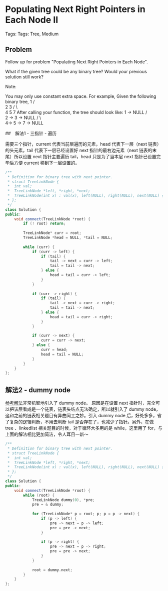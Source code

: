 # Populating Next Right Pointers in Each Node II

Tags: Tags: Tree, Medium

## Problem

Follow up for problem "Populating Next Right Pointers in Each Node".

What if the given tree could be any binary tree? Would your previous solution still work?

Note:

You may only use constant extra space.
For example,
Given the following binary tree,
         1
       /  \
      2    3
     / \    \
    4   5    7
After calling your function, the tree should look like:
         1 -> NULL
       /  \
      2 -> 3 -> NULL
     / \    \
    4-> 5 -> 7 -> NULL

##　解法1 - 三指针 - 遍历

需要三个指针，current 代表当前层遍历的元素，head 代表下一层（next 链表）的头元素，tail 代表下一层已经设置好 next 指针的最右边元素（next 链表的末尾）所以设置 next 指针主要遍历 tail，head 只是为了当本层 next 指针已设置完毕后方便 current 移到下一层设置的。

```cpp
/**
 * Definition for binary tree with next pointer.
 * struct TreeLinkNode {
 *  int val;
 *  TreeLinkNode *left, *right, *next;
 *  TreeLinkNode(int x) : val(x), left(NULL), right(NULL), next(NULL) {}
 * };
 */
class Solution {
public:
    void connect(TreeLinkNode *root) {
        if (! root) return;
        
        TreeLinkNode* curr = root;
        TreeLinkNode *head = NULL, *tail = NULL; 
        
        while (curr) {
            if (curr -> left) {
                if (tail) {
                    tail -> next = curr -> left;
                    tail = tail -> next;
                } else {
                    head = tail = curr -> left;
                }
            }
            
            if (curr -> right) {
                if (tail) {
                    tail -> next = curr -> right;
                    tail = tail -> next;
                } else {
                    head = tail = curr -> right;
                }
            }
            
            if (curr -> next) {
                curr = curr -> next;
            } else {
                curr = head;
                head = tail = NULL;
            }
        }
    }
};
```

## 解法2 - dummy node

[参考解法](https://www.nowcoder.net/questionTerminal/f18bc13a954f4389900b56e545feca6e)非常机智地引入了 dummy node。
原因是在设置 next 指针时，完全可以把该层看成是一个链表，链表头结点无法确定，所以就引入了 dummy node，这和之前的链表相关题目有异曲同工之妙。引入 dummy node 后，好处多多，省了复杂的逻辑判断，不用去判断 tail 是否存在了，也减少了指针。另外，在做 tree 、linkedlist 相关题目的时候，对于循环大多用的是 while，这里用了 for，与上面的解法相比更加简洁，令人耳目一新～

```cpp
/**
 * Definition for binary tree with next pointer.
 * struct TreeLinkNode {
 *  int val;
 *  TreeLinkNode *left, *right, *next;
 *  TreeLinkNode(int x) : val(x), left(NULL), right(NULL), next(NULL) {}
 * };
 */
class Solution {
public:
    void connect(TreeLinkNode *root) {
        while (root) {
            TreeLinkNode dummy(0), *pre;
            pre = & dummy;
            
            for (TreeLinkNode* p = root; p; p = p -> next) {
                if (p -> left) {
                    pre -> next = p -> left;
                    pre = pre -> next;
                }
                
                if (p -> right) {
                    pre -> next = p -> right;
                    pre = pre -> next;
                }
            }
            
            root = dummy.next;
        }
    }
};
```
